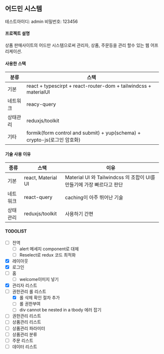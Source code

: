 ## 어드민 시스템

테스트아이디: admin 비밀번호: 123456

#### 프로젝트 설명

상품 판매사이트의 어드만 시스템으로써 관리자, 상품, 주문등을 관리 할수 있는 웹 어프리케이션.

#### 사용한 스택

| 분류     | 스택                                                                     |
| -------- | ------------------------------------------------------------------------ |
| 기본     | react + typescirpt + react-router-dom + tailwindcss + materialUI         |
| 네트워크 | reacy-query                                                              |
| 상태관리 | reduxjs/toolkit                                                          |
| 기타     | formik(form control and submit) + yup(schema) + crypto-js(로그인 암호화) |

#### 기술 사용 이유

| 종류     | 스택               | 이유                                                                  |
| -------- | ------------------ | --------------------------------------------------------------------- |
| 기본     | react, Material UI | Material UI 와 Tailwindcss 의 조합이 UI를 만들기에 가장 빠르다고 판단 |
| 네트워크 | react-query        | caching이 아주 뛰어난 기술                                            |
| 상태관리 | reduxjs/toolkit    | 사용하기 간편                                                         |

#### TODOLIST

- [ ] 전역
  - [ ] alert 메세지 component로 대체
  - [ ] Reselect로 redux 코드 최적화
- [x] 레이아웃
- [x] 로그인
- [ ] 홈
  - [ ] welcome이미지 넣기
- [x] 관리자 리스트
- [ ] 권한관리 롤 리스트
  - [x] 롤 삭제 확인 절차 추가
  - [ ] 롤 권한부여
  - [ ] div cannot be nested in a tbody 에러 잡기
- [ ] 권한관리 리스트
- [ ] 상품관리 리스트
- [ ] 상품관리 파라미터
- [ ] 상품관리 분류
- [ ] 주문 리스트
- [ ] 데이터 리스트
